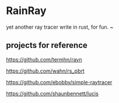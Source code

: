 # RainRay

yet another ray tracer write in rust, for fun. ~

## projects for reference

https://github.com/termhn/rayn

https://github.com/wahn/rs_pbrt

https://github.com/ebobby/simple-raytracer

https://github.com/shaunbennett/lucis
